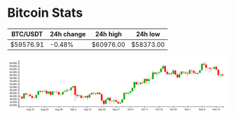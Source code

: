 # Bitcoin Stats

BTC/USDT|24h change|24h high|24h low|
|---|---|---|---|
|$59576.91|-0.48%|$60976.00|$58373.00|

<img src="./chart.svg">
